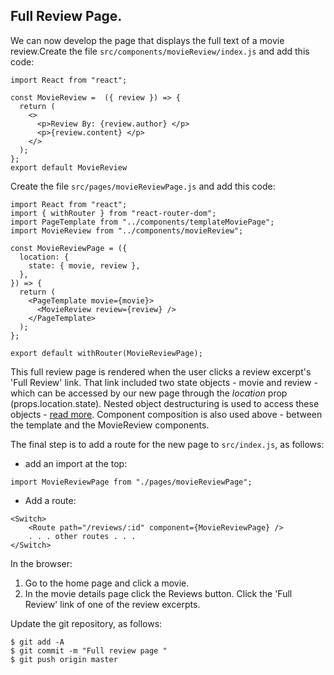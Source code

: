 ## Full Review Page.

We can now develop the page that displays the full text of a movie review.Create the file `src/components/movieReview/index.js` and add this code:

```
import React from "react";

const MovieReview =  ({ review }) => {
  return (
    <>
      <p>Review By: {review.author} </p>
      <p>{review.content} </p>
    </>
  );
};
export default MovieReview
```

Create the file `src/pages/movieReviewPage.js` and add this code:

```
import React from "react";
import { withRouter } from "react-router-dom";
import PageTemplate from "../components/templateMoviePage";
import MovieReview from "../components/movieReview";

const MovieReviewPage = ({
  location: {
    state: { movie, review },
  },
}) => {
  return (
    <PageTemplate movie={movie}>
      <MovieReview review={review} />
    </PageTemplate>
  );
};

export default withRouter(MovieReviewPage);
```

This full review page is rendered when the user clicks a review excerpt's 'Full Review' link. That link included two state objects - movie and review - which can be accessed by our new page through the _location_ prop (props.location.state). Nested object destructuring is used to access these objects - [read more](https://medium.com/@pyrolistical/destructuring-nested-objects-9dabdd01a3b8). Component composition is also used above - between the template and the MovieReview components.

The final step is to add a route for the new page to `src/index.js`, as follows:

- add an import at the top:

```
import MovieReviewPage from "./pages/movieReviewPage";
```

- Add a route:

```
<Switch>
    <Route path="/reviews/:id" component={MovieReviewPage} />
    . . . other routes . . .
</Switch>
```

In the browser:

1. Go to the home page and click a movie.
1. In the movie details page click the Reviews button. Click the 'Full Review' link of one of the review excerpts.

Update the git repository, as follows:

```
$ git add -A
$ git commit -m "Full review page "
$ git push origin master
```

[freview]: ./img/review.png
